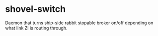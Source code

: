 shovel-switch
=============

Daemon that turns ship-side rabbit stopable broker on/off
depending on what link ZI is routing through.
